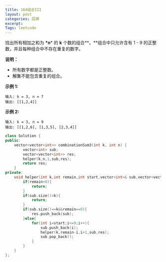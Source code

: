 ```yaml
---
title: 164组合III
layout: post
categories: 回溯
excerpt: 
Tags: leetcode
---
```


找出所有相加之和为 **\*n*** 的 **k** 个数的组合**。**组合中只允许含有 1 - 9 的正整数，并且每种组合中不存在重复的数字。

**说明：**

- 所有数字都是正整数。
- 解集不能包含重复的组合。 

**示例 1:**

```
输入: k = 3, n = 7
输出: [[1,2,4]]
```

**示例 2:**

```
输入: k = 3, n = 9
输出: [[1,2,6], [1,3,5], [2,3,4]]
```

```c++
class Solution {
public:
    vector<vector<int>> combinationSum3(int k, int n) {
        vector<int> sub;
        vector<vector<int>> res;
        helper(k,n,1,sub,res);
        return res;
    }
private:
    void helper(int k,int remain,int start,vector<int>& sub,vector<vector<int>>& res){
        if(remain<0){
            return;
        }
        if(sub.size()>k){
            return;
        }
        if(sub.size()==k&&remain==0){
            res.push_back(sub);
        }else{
            for(int i=start;i<=9;i++){
                sub.push_back(i);
                helper(k,remain-i,i+1,sub,res);
                sub.pop_back();
            }
        }
    }
};
```

